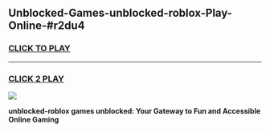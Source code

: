
## Unblocked-Games-unblocked-roblox-Play-Online-#r2du4
<h3>
<a href="https://premium.freeplayer.one?title=unblocked-roblox&ref=27F">CLICK TO PLAY</a></h3>
<hr>

<h3>
<a href="https://premium.freeplayer.one?title=unblocked-roblox&ref=27F">CLICK 2 PLAY</a>
  
</h3>

<a href="https://premium.freeplayer.one?title=unblocked-roblox&ref=27F"><img src="https://clearcache.store/games.png"></a>


**unblocked-roblox games unblocked: Your Gateway to Fun and Accessible Online Gaming**
